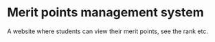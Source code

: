 # Merit points management system
A website where students can view their merit points, see the rank etc.
